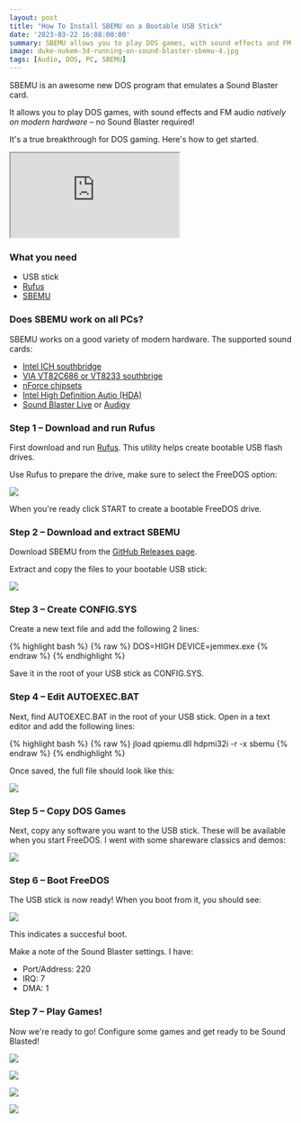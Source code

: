 ```yaml
---
layout: post
title: "How To Install SBEMU on a Bootable USB Stick"
date: '2023-03-22 16:08:00:00'
summary: SBEMU allows you to play DOS games, with sound effects and FM audio <i>natively on modern hardware</i> – no Sound Blaster required!<br /><br />Here's how to get started.
image: duke-nukem-3d-running-on-sound-blaster-sbemu-4.jpg
tags: [Audio, DOS, PC, SBEMU]
---
```


SBEMU is an awesome new DOS program that emulates a Sound Blaster card.

It allows you to play DOS games, with sound effects and FM audio *natively on modern hardware* – no Sound Blaster required!

It's a true breakthrough for DOS gaming. Here's how to get started.

<div class="youtube-container">
<iframe src="https://www.youtube.com/embed/rg-ci97DDow?rel=0" 
allowfullscreen class="youtube-video"></iframe>
</div> 


### What you need

* USB stick
* <a href="https://rufus.ie/en/" target="_blank">Rufus</a>
* <a href="https://github.com/crazii/SBEMU/releases" target="_blank">SBEMU</a>
 

### Does SBEMU work on all PCs?

SBEMU works on a good variety of modern hardware. The supported sound cards:

* <a href="https://en.wikipedia.org/wiki/I/O_Controller_Hub" target="_blank">Intel ICH southbridge</a>
* <a href="https://en.wikipedia.org/wiki/List_of_VIA_chipsets" target="_blank">VIA VT82C686 or VT8233 southbrige</a>
* <a href="https://en.wikipedia.org/wiki/NForce" target="_blank">nForce chipsets</a>
* <a href="https://en.wikipedia.org/wiki/Intel_High_Definition_Audio" target="_blank">Intel High Definition Autio (HDA)</a>
* <a href="https://en.wikipedia.org/wiki/Sound_Blaster_Live!" target="_blank">Sound Blaster Live</a> or <a href="https://en.wikipedia.org/wiki/Sound_Blaster_Audigy" target="_blank">Audigy</a>


### Step 1 – Download and run Rufus

First download and run <a href="https://rufus.ie/en/" target="_blank">Rufus</a>. This utility helps create bootable USB flash drives.

Use Rufus to prepare the drive, make sure to select the FreeDOS option:

![](/img/posts/rufus-create-bootable-usb-stick-drive-with-freedos-dos.png)

When you're ready click START to create a bootable FreeDOS drive.



### Step 2 – Download and extract SBEMU

Download SBEMU from the <a href="https://github.com/crazii/SBEMU/releases" target="_blank">GitHub Releases page</a>.

Extract and copy the files to your bootable USB stick:

![](/img/posts/extra-copy-sbemu-files-to-bootable-freedos-usb-drive-stick.jpg)



### Step 3 – Create CONFIG.SYS

Create a new text file and add the following 2 lines:

{% highlight bash %}
{% raw %}
DOS=HIGH
DEVICE=jemmex.exe
{% endraw %}
{% endhighlight %}

Save it in the root of your USB stick as CONFIG.SYS. 


### Step 4 – Edit AUTOEXEC.BAT

Next, find AUTOEXEC.BAT in the root of your USB stick. Open in a text editor and add the following lines:

{% highlight bash %}
{% raw %}
jload qpiemu.dll
hdpmi32i -r -x
sbemu
{% endraw %}
{% endhighlight %}

Once saved, the full file should look like this:

![](/img/posts/sbemu-autoexec-bat-file.png)


### Step 5 – Copy DOS Games

Next, copy any software you want to the USB stick. These will be available when you start FreeDOS. I went with some shareware classics and demos:

![](/img/posts/dos-classic-video-games-for-freedos-and-sbemu.png)


### Step 6 – Boot FreeDOS

The USB stick is now ready! When you boot from it, you should see:

![](/img/posts/freedos-sbemu-first-boot.png)

This indicates a succesful boot.

Make a note of the Sound Blaster settings. I have:

* Port/Address: 220
* IRQ: 7
* DMA: 1


### Step 7 – Play Games!

Now we're ready to go! Configure some games and get ready to be Sound Blasted!

![](/img/posts/duke-nukem-3d-running-on-sound-blaster-sbemu-1.jpg)

![](/img/posts/duke-nukem-3d-running-on-sound-blaster-sbemu-2.png)

![](/img/posts/duke-nukem-3d-running-on-sound-blaster-sbemu-3.jpg)

![](/img/posts/duke-nukem-3d-running-on-sound-blaster-sbemu-4.jpg)


